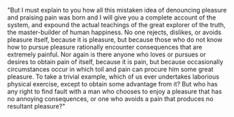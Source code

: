 "But I must explain to you how all this mistaken idea of denouncing pleasure and praising pain 
was born and I will give you a complete account of the system, and expound the actual teachings of the great explorer of the truth, 
the master-builder of human happiness. No one rejects, dislikes, or avoids pleasure itself, 
because it is pleasure, but because those who do not know how to pursue pleasure rationally encounter 
consequences that are extremely painful. Nor again is there anyone who loves or pursues or desires to obtain pain of itself,
 because it is pain, but because occasionally circumstances occur in which toil and pain can procure him some great pleasure. To take a trivial example, which of us ever undertakes laborious physical exercise, 
 except to obtain some advantage from it? But who has any right to find fault with a man who chooses to enjoy
  a pleasure that has no annoying consequences, or one who avoids a pain that produces no resultant pleasure?"